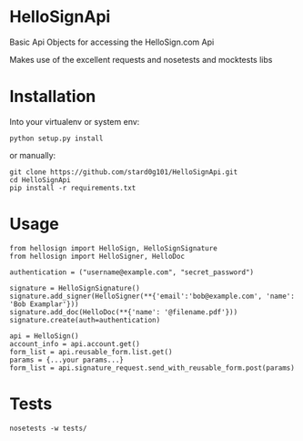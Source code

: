 HelloSignApi
============

Basic Api Objects for accessing the HelloSign.com Api

Makes use of the excellent requests and nosetests and mocktests libs


Installation 
============

Into your virtualenv or system env:

    python setup.py install

or manually:

    git clone https://github.com/stard0g101/HelloSignApi.git
    cd HelloSignApi
    pip install -r requirements.txt


Usage
============
    from hellosign import HelloSign, HelloSignSignature
    from hellosign import HelloSigner, HelloDoc

    authentication = ("username@example.com", "secret_password")

    signature = HelloSignSignature()
    signature.add_signer(HelloSigner(**{'email':'bob@example.com', 'name': 'Bob Examplar'}))
    signature.add_doc(HelloDoc(**{'name': '@filename.pdf'}))
    signature.create(auth=authentication)

    api = HelloSign()
    account_info = api.account.get()
    form_list = api.reusable_form.list.get()
    params = {...your params...}
    form_list = api.signature_request.send_with_reusable_form.post(params)


Tests
============

    nosetests -w tests/

